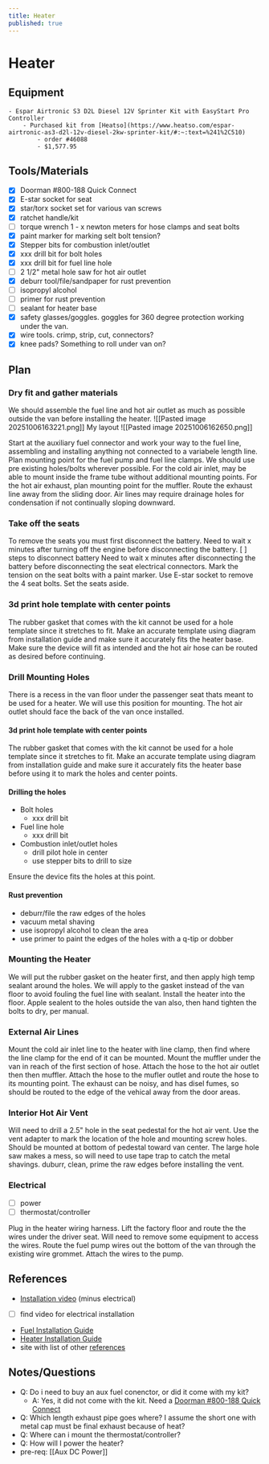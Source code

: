 ```yaml
---
title: Heater
published: true
---
```


# Heater

## Equipment

    - Espar Airtronic S3 D2L Diesel 12V Sprinter Kit with EasyStart Pro Controller
        - Purchased kit from [Heatso](https://www.heatso.com/espar-airtronic-as3-d2l-12v-diesel-2kw-sprinter-kit/#:~:text=%241%2C510)
            - order #46088
            - $1,577.95

## Tools/Materials

- [x] Doorman #800-188 Quick Connect
- [x] E-star socket for seat
- [x] star/torx socket set for various van screws
- [x] ratchet handle/kit
- [ ] torque wrench 1 - x newton meters for hose clamps and seat bolts
- [x] paint marker for marking selt bolt tension?
- [x] Stepper bits for combustion inlet/outlet
- [x] xxx drill bit for bolt holes
- [x] xxx drill bit for fuel line hole
- [ ] 2 1/2" metal hole saw for hot air outlet
- [x] deburr tool/file/sandpaper for rust prevention
- [ ] isopropyl alcohol
- [ ] primer for rust prevention
- [ ] sealant for heater base
- [x] safety glasses/goggles. goggles for 360 degree protection working under the van.
- [x] wire tools. crimp, strip, cut, connectors?
- [x] knee pads? Something to roll under van on?

## Plan

### Dry fit and gather materials

We should assemble the fuel line and hot air outlet as much as possible outside the van before installing the heater.
![[Pasted image 20251006163221.png]]
My layout
![[Pasted image 20251006162650.png]]

Start at the auxiliary fuel connector and work your way to the fuel line, assembling and installing anything not connected to a variabele length line. Plan mounting point for the fuel pump and fuel line clamps. We should use pre existing holes/bolts wherever possible.
For the cold air inlet, may be able to mount inside the frame tube without additional mounting points.
For the hot air exhaust, plan mounting point for the muffler. Route the exhaust line away from the sliding door.
Air lines may require drainage holes for condensation if not continually sloping downward.

### Take off the seats

To remove the seats you must first disconnect the battery.
Need to wait x minutes after turning off the engine before disconnecting the battery.
[ ] steps to disconnect battery
Need to wait x minutes after disconnecting the battery before disconnecting the seat electrical connectors.
Mark the tension on the seat bolts with a paint marker.
Use E-star socket to remove the 4 seat bolts.
Set the seats aside.

### 3d print hole template with center points

The rubber gasket that comes with the kit cannot be used for a hole template since it stretches to fit.
Make an accurate template using diagram from installation guide and make sure it accurately fits the heater base.
Make sure the device will fit as intended and the hot air hose can be routed as desired before continuing.

### Drill Mounting Holes

There is a recess in the van floor under the passenger seat thats meant to be used for a heater. We will use this position for mounting.
The hot air outlet should face the back of the van once installed.

#### 3d print hole template with center points

The rubber gasket that comes with the kit cannot be used for a hole template since it stretches to fit.
Make an accurate template using diagram from installation guide and make sure it accurately fits the heater base before using it to mark the holes and center points.

#### Drilling the holes

- Bolt holes
  - xxx drill bit
- Fuel line hole
  - xxx drill bit
- Combustion inlet/outlet holes
  - drill pilot hole in center
  - use stepper bits to drill to size

Ensure the device fits the holes at this point.

#### Rust prevention

- deburr/file the raw edges of the holes
- vacuum metal shaving
- use isopropyl alcohol to clean the area
- use primer to paint the edges of the holes with a q-tip or dobber

### Mounting the Heater

We will put the rubber gasket on the heater first, and then apply high temp sealant around the holes. We will apply to the gasket instead of the van floor to avoid fouling the fuel line with sealant.
Install the heater into the floor.
Apple sealent to the holes outside the van also, then hand tighten the bolts to dry, per manual.

### External Air Lines

Mount the cold air inlet line to the heater with line clamp, then find where the line clamp for the end of it can be mounted.
Mount the muffler under the van in reach of the first section of hose. Attach the hose to the hot air outlet then then muffler.
Attach the hose to the mufler outlet and route the hose to its mounting point.
The exhaust can be noisy, and has disel fumes, so should be routed to the edge of the vehical away from the door areas.

### Interior Hot Air Vent

Will need to drill a 2.5" hole in the seat pedestal for the hot air vent.
Use the vent adapter to mark the location of the hole and mounting screw holes.
Should be mounted at bottom of pedestal toward van center.
The large hole saw makes a mess, so will need to use tape trap to catch the metal shavings.
duburr, clean, prime the raw edges before installing the vent.

### Electrical

- [ ] power
- [ ] thermostat/controller

Plug in the heater wiring harness. Lift the factory floor and route the the wires under the driver seat. Will need to remove some equipment to access the wires. Route the fuel pump wires out the bottom of the van through the existing wire grommet. Attach the wires to the pump.

## References

- [Installation video](https://www.youtube.com/watch?v=JwSA3KvWUgA) (minus electrical)
- [ ] find video for electrical installation
- [Fuel Installation Guide](https://cdn.shopify.com/s/files/1/0636/8608/2809/files/Camper_Van_Fuel_Installation_Guide.pdf?v=1752514863)
- [Heater Installation Guide](https://cdn.shopify.com/s/files/1/0636/8608/2809/files/eberspacher-espar-airtronic-s3-d2l-b2l-technical-description-manual.pdf?v=1754509143)
- site with list of other [references](https://vanlandstore.com/products/espar-as3-d2l-air-heater-sprinter-kit-included)

## Notes/Questions

- Q: Do i need to buy an aux fuel conenctor, or did it come with my kit?
  - A: Yes, it did not come with the kit. Need a [Doorman #800-188 Quick Connect](https://a.co/d/cSB2dvg)
- Q: Which length exhaust pipe goes where? I assume the short one with metal cap must be final exhaust because of heat?
- Q: Where can i mount the thermostat/controller?
- Q: How will I power the heater?
- pre-req: [[Aux DC Power]]
